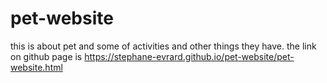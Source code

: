 # pet-website
this is about pet and some of activities and other things they have.
the link on github page is https://stephane-evrard.github.io/pet-website/pet-website.html
